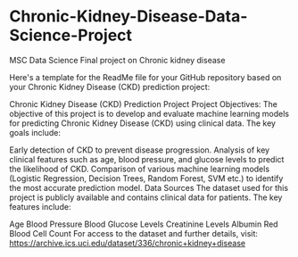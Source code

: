 # Chronic-Kidney-Disease-Data-Science-Project
MSC Data Science Final project on Chronic kidney disease 

Here's a template for the ReadMe file for your GitHub repository based on your Chronic Kidney Disease (CKD) prediction project:

Chronic Kidney Disease (CKD) Prediction Project
Project Objectives:
The objective of this project is to develop and evaluate machine learning models for predicting Chronic Kidney Disease (CKD) using clinical data. The key goals include:

Early detection of CKD to prevent disease progression.
Analysis of key clinical features such as age, blood pressure, and glucose levels to predict the likelihood of CKD.
Comparison of various machine learning models (Logistic Regression, Decision Trees, Random Forest, SVM etc.) to identify the most accurate prediction model.
Data Sources
The dataset used for this project is publicly available and contains clinical data for patients. The key features include:

Age
Blood Pressure
Blood Glucose Levels
Creatinine Levels
Albumin
Red Blood Cell Count
For access to the dataset and further details, visit: https://archive.ics.uci.edu/dataset/336/chronic+kidney+disease
